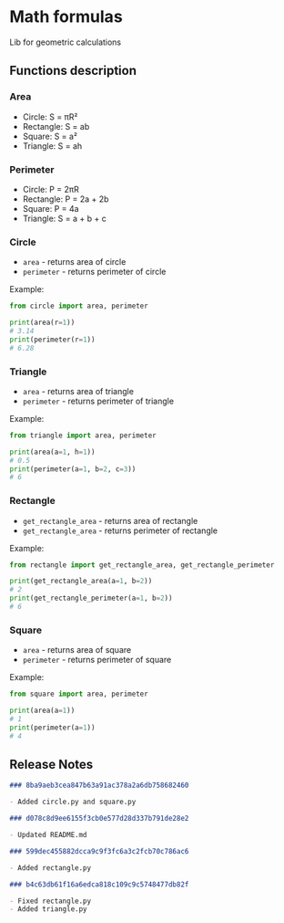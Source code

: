 # Math formulas

Lib for geometric calculations

## Functions description

### Area
- Circle: S = πR²
- Rectangle: S = ab
- Square: S = a²
- Triangle: S = ah

### Perimeter
- Circle: P = 2πR
- Rectangle: P = 2a + 2b
- Square: P = 4a
- Triangle: S = a + b + c

### Circle

- `area` - returns area of circle
- `perimeter` - returns perimeter of circle

Example:

```python
from circle import area, perimeter

print(area(r=1))
# 3.14
print(perimeter(r=1))
# 6.28
```

### Triangle

- `area` - returns area of triangle
- `perimeter` - returns perimeter of triangle

Example:

```python
from triangle import area, perimeter

print(area(a=1, h=1))
# 0.5
print(perimeter(a=1, b=2, c=3))
# 6
```

### Rectangle

- `get_rectangle_area` - returns area of rectangle
- `get_rectangle_area` - returns perimeter of rectangle

Example:

```python
from rectangle import get_rectangle_area, get_rectangle_perimeter

print(get_rectangle_area(a=1, b=2))
# 2
print(get_rectangle_perimeter(a=1, b=2))
# 6
```

### Square

- `area` - returns area of square
- `perimeter` - returns perimeter of square

Example:

```python
from square import area, perimeter

print(area(a=1))
# 1
print(perimeter(a=1))
# 4
```

## Release Notes

```md
### 8ba9aeb3cea847b63a91ac378a2a6db758682460

- Added circle.py and square.py
```

```md
### d078c8d9ee6155f3cb0e577d28d337b791de28e2

- Updated README.md
```

```md
### 599dec455882dcca9c9f3fc6a3c2fcb70c786ac6

- Added rectangle.py
```

```md
### b4c63db61f16a6edca818c109c9c5748477db82f

- Fixed rectangle.py
- Added triangle.py
```
